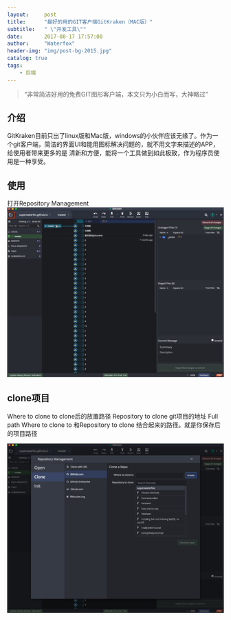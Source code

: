 ```yaml
---
layout:     post
title:      "最好的用的GIT客户端GitKraken（MAC版）"
subtitle:   " \"开发工具\""
date:       2017-08-17 17:57:00
author:     "Waterfox"
header-img: "img/post-bg-2015.jpg"
catalog: true
tags:
    - 后端
---
```


> “非常简洁好用的免费GIT图形客户端，本文只为小白而写，大神略过”



## 介绍

GitKraken目前只出了linux版和Mac版，windows的小伙伴应该无缘了。作为一个git客户端，简洁的界面UI和能用图标解决问题的，就不用文字来描述的APP，给使用者带来更多的是 清新和方便，能将一个工具做到如此极致，作为程序员使用是一种享受。




## 使用
打开Repository Management
<img src="img/gitkraken/DECB0AB6-3FE7-455E-8273-134281A194FD.png"/>

## clone项目
Where to clone to     clone后的放置路径
Repository to clone   git项目的地址
Full path              Where to clone to 和Repository to clone 结合起来的路径。就是你保存后的项目路径


<img src="img/gitkraken/C79C1B27-3C57-4E01-B15B-18EA67F5B14A.png"/>




